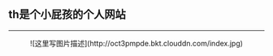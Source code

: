 ## th是个小屁孩的个人网站 ##


----------

<center>   ![这里写图片描述](http://oct3pmpde.bkt.clouddn.com/index.jpg)</center>


